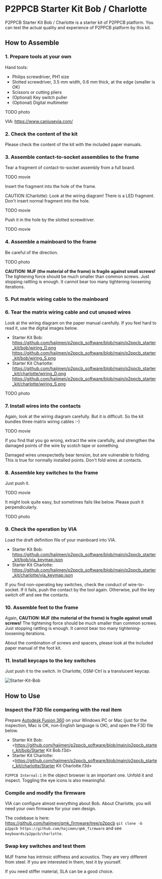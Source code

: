 # P2PPCB Starter Kit Bob / Charlotte

P2PPCB Starter Kit Bob / Charlotte is a starter kit of P2PPCB platform. You can test the actual 
quality and experience of P2PPCB platform by this kit.

## How to Assemble

### 1. Prepare tools at your own

Hand tools:

- Philips screwdriver, PH1 size
- Slotted screwdriver, 3.5 mm width, 0.6 mm thick, at the edge (smaller is OK)
- Scissors or cutting pliers
- (Optional) Key switch puller
- (Optional) Digital multimeter

TODO photo

VIA: <https://www.caniusevia.com/>

### 2. Check the content of the kit

Please check the content of the kit with the included paper manuals.

### 3. Assemble contact-to-socket assemblies to the frame

Tear a fragment of contact-to-socket assembly from a full board.

TODO movie

Insert the fragment into the hole of the frame.

CAUTION (Charlotte): Look at the wiring diagram! There is a LED fragment. Don't insert 
normal fragment into the hole.

TODO movie

Push it in the hole by the slotted screwdriver.

TODO movie

### 4. Assemble a mainboard to the frame

Be careful of the direction.

TODO photo

**CAUTION: MJF (the material of the frame) is fragile against small screws!** 
The tightening force should be much smaller than common screws. Just stopping rattling is enough. 
It cannot bear too many tightening-loosening iterations.

### 5. Put matrix wiring cable to the mainboard

### 6. Tear the matrix wiring cable and cut unused wires

Look at the wiring diagram on the paper manual carefully. If you feel hard to read it, use the digital images below.

- Starter Kit Bob: <https://github.com/hajimen/p2ppcb_software/blob/main/p2ppcb_starter_kit/bob/wiring_D.png> <https://github.com/hajimen/p2ppcb_software/blob/main/p2ppcb_starter_kit/bob/wiring_S.png>
- Starter Kit Charlotte: <https://github.com/hajimen/p2ppcb_software/blob/main/p2ppcb_starter_kit/charlotte/wiring_D.png> <https://github.com/hajimen/p2ppcb_software/blob/main/p2ppcb_starter_kit/charlotte/wiring_S.png>

TODO photo

### 7. Install wires into the contacts

Again, look at the wiring diagram carefully. But it is difficult. So the kit bundles three 
matrix wiring cables :-)

TODO movie

If you find that you go wrong, extract the wire carefully, and strengthen the damaged points of the wire 
by scotch tape or something.

Damaged wires unexpectedly bear tension, but are vulnerable to folding. This is true for normally installed points.
Don't fold wires at contacts.

### 8. Assemble key switches to the frame

Just push it.

TODO movie

It might look quite easy, but sometimes fails like below. Please push it perpendicularly.

TODO photo

### 9. Check the operation by VIA

Load the draft definition file of your mainboard into VIA.

- Starter Kit Bob: <https://github.com/hajimen/p2ppcb_software/blob/main/p2ppcb_starter_kit/bob/via_keymap.json>
- Starter Kit Charlotte: <https://github.com/hajimen/p2ppcb_software/blob/main/p2ppcb_starter_kit/charlotte/via_keymap.json>

If you find non-operating key switches, check the conduct of wire-to-socket. If it fails, push the contact by the tool again.
Otherwise, pull the key switch off and see the contacts.

### 10. Assemble feet to the frame

Again, **CAUTION: MJF (the material of the frame) is fragile against small screws!** 
The tightening force should be much smaller than common screws. Just stopping rattling is enough. 
It cannot bear too many tightening-loosening iterations.

About the combination of screws and spacers, please look at the included paper manual of the foot kit.

### 11. Install keycaps to the key switches

Just push it to the switch. In Charlotte, OSM-Ctrl is a translucent keycap.

![Starter-Kit-Bob](https://user-images.githubusercontent.com/1212166/209491521-de1addab-7ca9-49f6-8644-644fdeb20af5.jpg)

## How to Use

### Inspect the F3D file comparing with the real item

Prepare [Autodesk Fusion 360](https://www.autodesk.com/products/fusion-360/overview) on your 
Windows PC or Mac (just for the inspection, Mac is OK, non-English language is OK), and open the F3D file below.

- Starter Kit Bob: <https://github.com/hajimen/p2ppcb_software/blob/main/p2ppcb_starter_kit/bob/Starter Kit Bob.f3d>
- Starter Kit Charlotte: <https://github.com/hajimen/p2ppcb_software/blob/main/p2ppcb_starter_kit/charlotte/Starter Kit Charlotte.f3d>

`P2PPCB Internal:1` in the object browser is an important one. Unfold it and inspect. Toggling the eye icons is also meaningful.

### Compile and modify the firmware

VIA can configure almost everything about Bob. About Charlotte,
you will need your own firmware for your own design.

The codebase is here: <https://github.com/hajimen/qmk_firmware/tree/p2ppcb>
`git clone -b p2ppcb https://github.com/hajimen/qmk_firmware` and see `keyboards/p2ppcb/charlotte`.

### Swap key switches and test them

MJF frame has intrinsic stiffness and acoustics. They are very different from steel. 
If you are interested in them, test it by yourself.

If you need stiffer material, SLA can be a good choice.
